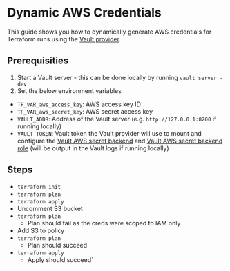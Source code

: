 # Dynamic AWS Credentials

This guide shows you how to dynamically generate AWS credentials for Terraform runs using the [Vault provider](https://www.terraform.io/docs/providers/vault/index.html).

## Prerequisities

1. Start a Vault server - this can be done locally by running `vault server -dev`
2. Set the below environment variables
  - `TF_VAR_aws_access_key`: AWS access key ID
  - `TF_VAR_aws_secret_key`: AWS secret access key
  - `VAULT_ADDR`: Address of the Vault server (e.g. `http://127.0.0.1:8200` if running locally)
  - `VAULT_TOKEN`: Vault token the Vault provider will use to mount and configure the [Vault AWS secret backend](https://www.terraform.io/docs/providers/vault/r/aws_secret_backend.html) and [Vault AWS secret backend role](https://www.terraform.io/docs/providers/vault/r/aws_secret_backend.html) (will be output in the Vault logs if running locally)

## Steps

- `terraform init`
- `terraform plan`
- `terraform apply`
- Uncomment S3 bucket
- `terraform plan`
  - Plan should fail as the creds were scoped to IAM only
- Add S3 to policy
- `terraform plan`
  - Plan should succeed
- `terraform apply`
  - Apply should succeed`
